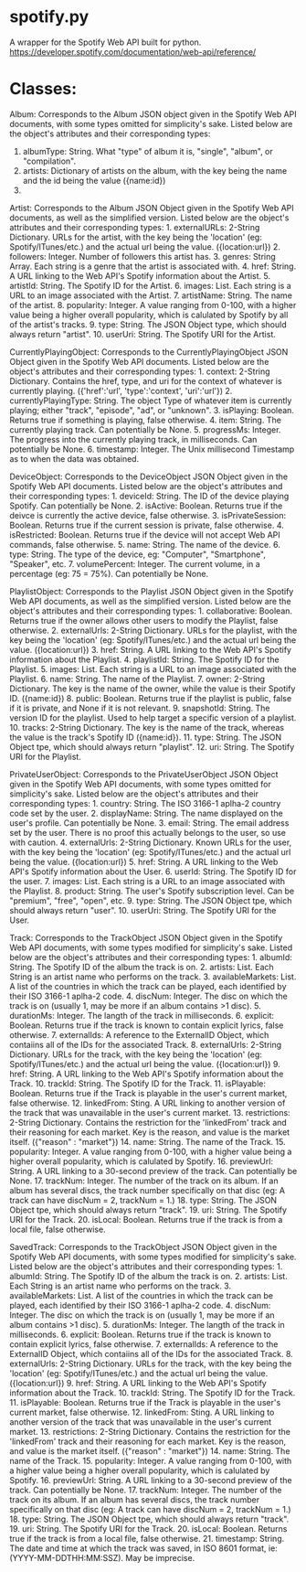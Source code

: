 # spotify.py
A wrapper for the Spotify Web API built for python.
https://developer.spotify.com/documentation/web-api/reference/


# Classes:

Album: Corresponds to the Album JSON object given in the Spotify Web API documents, with some types omitted for simplicity's sake. Listed below are the object's attributes and their corresponding types:
  1. albumType: String. What "type" of album it is, "single", "album", or "compilation".
  2. artists: Dictionary of artists on the album, with the key being the name and the id being the value ({name:id})
  3. 
  
  
Artist: Corresponds to the Album JSON Object given in the Spotify Web API documents, as well as the simplified version. Listed below are the object's attributes and their corresponding types:
    1. externalURLs: 2-String Dictionary. URLs for the artist, with the key being the 'location' (eg: Spotify/ITunes/etc.) and the actual url being the value. ({location:url})
    2. followers: Integer. Number of followers this artist has.
    3. genres: String Array. Each string is a genre that the artist is associated with.
    4. href: String. A URL linking to the Web API's Spotify information about the Artist.
    5. artistId: String. The Spotify ID for the Artist.
    6. images: List<String>. Each string is a URL to an image associated with the Artist.
    7. artistName: String. The name of the artist.
    8. popularity: Integer. A value ranging from 0-100, with a higher value being a higher overall popularity, which is calulated by Spotify by all of the artist's tracks.
    9. type: String. The JSON Object type, which should always return "artist".
    10. userUri: String. The Spotify URI for the Artist.
    
    
CurrentlyPlayingObject: Corresponds to the CurrentlyPlayingObject JSON Object given in the Spotify Web API documents. Listed below are the object's attributes and their corresponding types:
    1. context: 2-String Dictionary. Contains the href, type, and uri for the context of whatever is currently playing. ({'href':'url', 'type':'context', 'uri':'url'})
    2. currentlyPlayingType: String. The object Type of whatever item is currently playing; either "track", "episode", "ad", or "unknown".
    3. isPlaying: Boolean. Returns true if something is playing, false otherwise.
    4. item: String. The currently playing track. Can potentially be None.
    5. progressMs: Integer. The progress into the currently playing track, in milliseconds. Can potentially be None.
    6. timestamp: Integer. The Unix millisecond Timestamp as to when the data was obtained.


DeviceObject: Corresponds to the DeviceObject JSON Object given in the Spotify Web API documents. Listed below are the object's attributes and their corresponding types:
    1. deviceId: String. The ID of the device playing Spotify. Can potentially be None.
    2. isActive: Boolean. Returns true if the deivce is currently the active device, false otherwise.
    3. isPrivateSession: Boolean. Returns true if the current session is private, false otherwise.
    4. isRestricted: Boolean. Returns true if the device will not accept Web API commands, false otherwise.
    5. name: String. The name of the device.
    6. type: String. The type of the device, eg: "Computer", "Smartphone", "Speaker", etc.
    7. volumePercent: Integer. The current volume, in a percentage (eg: 75 = 75%). Can potentially be None.
    
    
PlaylistObject: Corresponds to the Playlist JSON Object given in the Spotify Web API documents, as well as the simplified version. Listed below are the object's attributes and their corresponding types:
    1. collaborative: Boolean. Returns true if the owner allows other users to modify the Playlist, false otherwise.
    2. externalUrls: 2-String Dictionary. URLs for the playlist, with the key being the 'location' (eg: Spotify/ITunes/etc.) and the actual url being the value. ({location:url})
    3. href: String. A URL linking to the Web API's Spotify information about the Playlist.
    4. playlistId: String. The Spotify ID for the Playlist.
    5. images: List<String>. Each string is a URL to an image associated with the Playlist.
    6. name: String. The name of the Playlist.
    7. owner: 2-String Dictionary. The key is the name of the owner, while the value is their Spotify ID. ({name:id})
    8. public: Boolean. Returns true if the playlist is public, false if it is private, and None if it is not relevant.
    9. snapshotId: String. The version ID for the playlist. Used to help target a specific version of a playlist.
    10. tracks: 2-String Dictionary. The key is the name of the track, whereas the value is the track's Spotify ID ({name:id}).
    11. type: String. The JSON Object tpe, which should always return "playlist".
    12. uri: String. The Spotify URI for the Playlist.
    
    
PrivateUserObject: Corresponds to the PrivateUserObject JSON Object given in the Spotify Web API documents, with some types omitted for simplicity's sake. Listed below are the object's attributes and their corresponding types:
    1. country: String. The ISO 3166-1 aplha-2 country code set by the user.
    2. displayName: String. The name displayed on the user's profile. Can potentially be None.
    3. email: String. The email address set by the user. There is no proof this actually belongs to the user, so use with caution.
    4. externalUrls: 2-String Dictionary. Known URLs for the user, with the key being the 'location' (eg: Spotify/ITunes/etc.) and the actual url being the value. ({location:url})
    5. href: String. A URL linking to the Web API's Spotify information about the User.
    6. userId: String. The Spotify ID for the user.
    7. images: List<String>. Each string is a URL to an image associated with the Playlist.
    8. product: String. The user's Spotify subscription level. Can be "premium", "free", "open", etc.
    9. type: String. The JSON Object tpe, which should always return "user".
    10. userUri: String. The Spotify URI for the User.
    
    
Track: Corresponds to the TrackObject JSON Object given in the Spotify Web API documents, with some types modified for simplicity's sake. Listed below are the object's attributes and their corresponding types:
    1. albumId: String. The Spotify ID of the album the track is on.
    2. artists: List<String>. Each String is an artist name who performs on the track.
    3. availableMarkets: List<String>. A list of the countries in which the track can be played, each identified by their ISO 3166-1 aplha-2 code.
    4. discNum: Integer. The disc on which the track is on (usually 1, may be more if an album contains >1 disc).
    5. durationMs: Integer. The langth of the track in milliseconds.
    6. explicit: Boolean. Returns true if the track is known to contain explicit lyrics, false otherwise.
    7. externalIds: A reference to the ExternalID Object, which contaiins all of the IDs for the associated Track.
    8. externalUrls: 2-String Dictionary. URLs for the track, with the key being the 'location' (eg: Spotify/ITunes/etc.) and the actual url being the value. ({location:url})
    9. href: String. A URL linking to the Web API's Spotify information about the Track.
    10. trackId: String. The Spotify ID for the Track.
    11. isPlayable: Boolean. Returns true if the Track is playable in the user's current market, false otherwise.
    12. linkedFrom: Sting. A URL linking to another version of the track that was unavailable in the user's current market.
    13. restrictions: 2-String Dictionary. Contains the restriction for the 'linkedFrom' track and their reasoning for each market. Key is the reason, and value is the market itself. ({"reason" : "market"})
    14. name: String. The name of the Track.
    15. popularity: Integer. A value ranging from 0-100, with a higher value being a higher overall popularity, which is calulated by Spotify.
    16. previewUrl: String. A URL linking to a 30-second preview of the track. Can potentially be None.
    17. trackNum: Integer. The number of the track on its album. If an album has several discs, the track number specifically on that disc (eg: A track can have discNum = 2, trackNum = 1.)
    18. type: String. The JSON Object tpe, which should always return "track".
    19. uri: String. The Spotify URI for the Track.
    20. isLocal: Boolean. Returns true if the track is from a local file, false otherwise.
    
    
SavedTrack: Corresponds to the TrackObject JSON Object given in the Spotify Web API documents, with some types modified for simplicity's sake. Listed below are the object's attributes and their corresponding types:
    1. albumId: String. The Spotify ID of the album the track is on.
    2. artists: List<String>. Each String is an artist name who performs on the track.
    3. availableMarkets: List<String>. A list of the countries in which the track can be played, each identified by their ISO 3166-1 aplha-2 code.
    4. discNum: Integer. The disc on which the track is on (usually 1, may be more if an album contains >1 disc).
    5. durationMs: Integer. The langth of the track in milliseconds.
    6. explicit: Boolean. Returns true if the track is known to contain explicit lyrics, false otherwise.
    7. externalIds: A reference to the ExternalID Object, which contaiins all of the IDs for the associated Track.
    8. externalUrls: 2-String Dictionary. URLs for the track, with the key being the 'location' (eg: Spotify/ITunes/etc.) and the actual url being the value. ({location:url})
    9. href: String. A URL linking to the Web API's Spotify information about the Track.
    10. trackId: String. The Spotify ID for the Track.
    11. isPlayable: Boolean. Returns true if the Track is playable in the user's current market, false otherwise.
    12. linkedFrom: Sting. A URL linking to another version of the track that was unavailable in the user's current market.
    13. restrictions: 2-String Dictionary. Contains the restriction for the 'linkedFrom' track and their reasoning for each market. Key is the reason, and value is the market itself. ({"reason" : "market"})
    14. name: String. The name of the Track.
    15. popularity: Integer. A value ranging from 0-100, with a higher value being a higher overall popularity, which is calulated by Spotify.
    16. previewUrl: String. A URL linking to a 30-second preview of the track. Can potentially be None.
    17. trackNum: Integer. The number of the track on its album. If an album has several discs, the track number specifically on that disc (eg: A track can have discNum = 2, trackNum = 1.)
    18. type: String. The JSON Object tpe, which should always return "track".
    19. uri: String. The Spotify URI for the Track.
    20. isLocal: Boolean. Returns true if the track is from a local file, false otherwise.
    21. timestamp: String. The date and time at which the track was saved, in ISO 8601 format, ie: (YYYY-MM-DDTHH:MM:SSZ). May be imprecise.